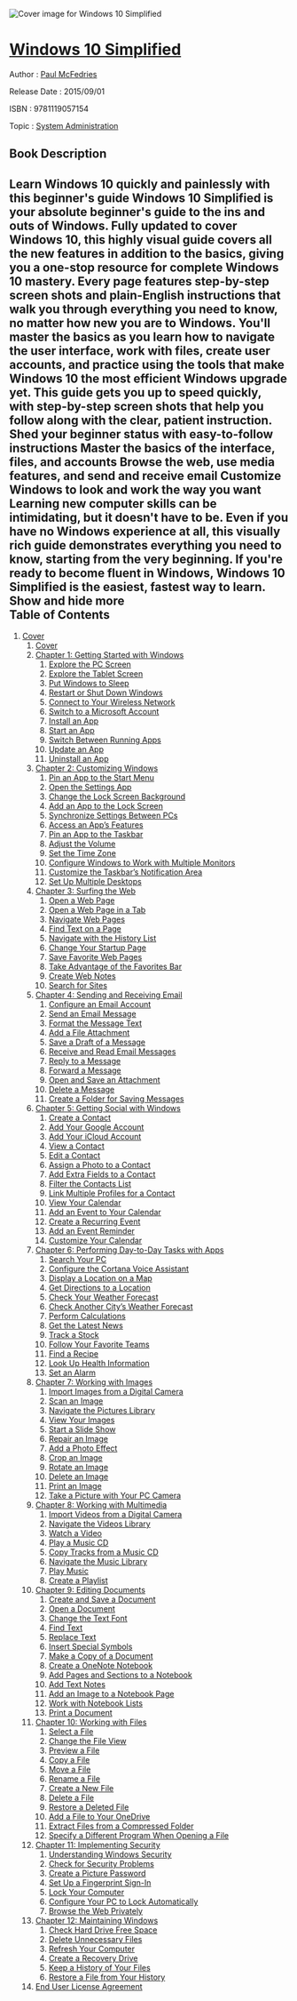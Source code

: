 ![Cover image for Windows 10 Simplified](https://imgdetail.ebookreading.net/cover/cover/20200215/EB9781119057154.jpg)

[Windows 10 Simplified](https://ebookreading.net/view/book/Windows+10+Simplified-EB9781119057154_1.html "Windows 10 Simplified")
====================================================================================================================

Author : [Paul McFedries](https://ebookreading.net/search/author/Paul+McFedries)

Release Date : 2015/09/01

ISBN : 9781119057154

Topic : [System Administration](https://ebookreading.net/search/category/system-administration)

Book Description
-----------------

 Learn Windows 10 quickly and painlessly with this beginner's guide
Windows 10 Simplified is your absolute beginner's guide to the ins and outs of Windows. Fully updated to cover Windows 10, this highly visual guide covers all the new features in addition to the basics, giving you a one-stop resource for complete Windows 10 mastery. Every page features step-by-step screen shots and plain-English instructions that walk you through everything you need to know, no matter how new you are to Windows. You'll master the basics as you learn how to navigate the user interface, work with files, create user accounts, and practice using the tools that make Windows 10 the most efficient Windows upgrade yet.
This guide gets you up to speed quickly, with step-by-step screen shots that help you follow along with the clear, patient instruction.
Shed your beginner status with easy-to-follow instructions
Master the basics of the interface, files, and accounts
Browse the web, use media features, and send and receive email
Customize Windows to look and work the way you want
Learning new computer skills can be intimidating, but it doesn't have to be. Even if you have no Windows experience at all, this visually rich guide demonstrates everything you need to know, starting from the very beginning. If you're ready to become fluent in Windows, Windows 10 Simplified is the easiest, fastest way to learn.
        Show and hide more                
Table of Contents
-----------------

1. [Cover](https://ebookreading.net/view/book/Windows+10+Simplified-EB9781119057154_1.html)
    1. [Cover](https://ebookreading.net/view/book/Windows+10+Simplified-EB9781119057154_1.html)
    1. [Chapter 1: Getting Started with Windows](https://ebookreading.net/view/book/Windows+10+Simplified-EB9781119057154_4.html)
        1. [Explore the PC Screen](https://ebookreading.net/view/book/Windows+10+Simplified-EB9781119057154_4.html#h2-1)
        1. [Explore the Tablet Screen](https://ebookreading.net/view/book/Windows+10+Simplified-EB9781119057154_4.html#h2-2)
        1. [Put Windows to Sleep](https://ebookreading.net/view/book/Windows+10+Simplified-EB9781119057154_4.html#h2-3)
        1. [Restart or Shut Down Windows](https://ebookreading.net/view/book/Windows+10+Simplified-EB9781119057154_4.html#h2-4)
        1. [Connect to Your Wireless Network](https://ebookreading.net/view/book/Windows+10+Simplified-EB9781119057154_4.html#h2-5)
        1. [Switch to a Microsoft Account](https://ebookreading.net/view/book/Windows+10+Simplified-EB9781119057154_4.html#h2-6)
        1. [Install an App](https://ebookreading.net/view/book/Windows+10+Simplified-EB9781119057154_4.html#h2-8)
        1. [Start an App](https://ebookreading.net/view/book/Windows+10+Simplified-EB9781119057154_4.html#h2-9)
        1. [Switch Between Running Apps](https://ebookreading.net/view/book/Windows+10+Simplified-EB9781119057154_4.html#h2-10)
        1. [Update an App](https://ebookreading.net/view/book/Windows+10+Simplified-EB9781119057154_4.html#h2-11)
        1. [Uninstall an App](https://ebookreading.net/view/book/Windows+10+Simplified-EB9781119057154_4.html#h2-12)
    1. [Chapter 2: Customizing Windows](https://ebookreading.net/view/book/Windows+10+Simplified-EB9781119057154_5.html)
        1. [Pin an App to the Start Menu](https://ebookreading.net/view/book/Windows+10+Simplified-EB9781119057154_5.html#h2-1)
        1. [Open the Settings App](https://ebookreading.net/view/book/Windows+10+Simplified-EB9781119057154_5.html#h2-2)
        1. [Change the Lock Screen Background](https://ebookreading.net/view/book/Windows+10+Simplified-EB9781119057154_5.html#h2-3)
        1. [Add an App to the Lock Screen](https://ebookreading.net/view/book/Windows+10+Simplified-EB9781119057154_5.html#h2-4)
        1. [Synchronize Settings Between PCs](https://ebookreading.net/view/book/Windows+10+Simplified-EB9781119057154_5.html#h2-5)
        1. [Access an App’s Features](https://ebookreading.net/view/book/Windows+10+Simplified-EB9781119057154_5.html#h2-6)
        1. [Pin an App to the Taskbar](https://ebookreading.net/view/book/Windows+10+Simplified-EB9781119057154_5.html#h2-7)
        1. [Adjust the Volume](https://ebookreading.net/view/book/Windows+10+Simplified-EB9781119057154_5.html#h2-8)
        1. [Set the Time Zone](https://ebookreading.net/view/book/Windows+10+Simplified-EB9781119057154_5.html#h2-9)
        1. [Configure Windows to Work with Multiple Monitors](https://ebookreading.net/view/book/Windows+10+Simplified-EB9781119057154_5.html#h2-10)
        1. [Customize the Taskbar’s Notification Area](https://ebookreading.net/view/book/Windows+10+Simplified-EB9781119057154_5.html#h2-11)
        1. [Set Up Multiple Desktops](https://ebookreading.net/view/book/Windows+10+Simplified-EB9781119057154_5.html#h2-12)
    1. [Chapter 3: Surfing the Web](https://ebookreading.net/view/book/Windows+10+Simplified-EB9781119057154_6.html)
        1. [Open a Web Page](https://ebookreading.net/view/book/Windows+10+Simplified-EB9781119057154_6.html#h2-1)
        1. [Open a Web Page in a Tab](https://ebookreading.net/view/book/Windows+10+Simplified-EB9781119057154_6.html#h2-2)
        1. [Navigate Web Pages](https://ebookreading.net/view/book/Windows+10+Simplified-EB9781119057154_6.html#h2-3)
        1. [Find Text on a Page](https://ebookreading.net/view/book/Windows+10+Simplified-EB9781119057154_6.html#h2-4)
        1. [Navigate with the History List](https://ebookreading.net/view/book/Windows+10+Simplified-EB9781119057154_6.html#h2-5)
        1. [Change Your Startup Page](https://ebookreading.net/view/book/Windows+10+Simplified-EB9781119057154_6.html#h2-6)
        1. [Save Favorite Web Pages](https://ebookreading.net/view/book/Windows+10+Simplified-EB9781119057154_6.html#h2-7)
        1. [Take Advantage of the Favorites Bar](https://ebookreading.net/view/book/Windows+10+Simplified-EB9781119057154_6.html#h2-8)
        1. [Create Web Notes](https://ebookreading.net/view/book/Windows+10+Simplified-EB9781119057154_6.html#h2-9)
        1. [Search for Sites](https://ebookreading.net/view/book/Windows+10+Simplified-EB9781119057154_6.html#h2-10)
    1. [Chapter 4: Sending and Receiving Email](https://ebookreading.net/view/book/Windows+10+Simplified-EB9781119057154_7.html)
        1. [Configure an Email Account](https://ebookreading.net/view/book/Windows+10+Simplified-EB9781119057154_7.html#h2-1)
        1. [Send an Email Message](https://ebookreading.net/view/book/Windows+10+Simplified-EB9781119057154_7.html#h2-2)
        1. [Format the Message Text](https://ebookreading.net/view/book/Windows+10+Simplified-EB9781119057154_7.html#h2-3)
        1. [Add a File Attachment](https://ebookreading.net/view/book/Windows+10+Simplified-EB9781119057154_7.html#h2-4)
        1. [Save a Draft of a Message](https://ebookreading.net/view/book/Windows+10+Simplified-EB9781119057154_7.html#h2-5)
        1. [Receive and Read Email Messages](https://ebookreading.net/view/book/Windows+10+Simplified-EB9781119057154_7.html#h2-6)
        1. [Reply to a Message](https://ebookreading.net/view/book/Windows+10+Simplified-EB9781119057154_7.html#h2-7)
        1. [Forward a Message](https://ebookreading.net/view/book/Windows+10+Simplified-EB9781119057154_7.html#h2-8)
        1. [Open and Save an Attachment](https://ebookreading.net/view/book/Windows+10+Simplified-EB9781119057154_7.html#h2-9)
        1. [Delete a Message](https://ebookreading.net/view/book/Windows+10+Simplified-EB9781119057154_7.html#h2-10)
        1. [Create a Folder for Saving Messages](https://ebookreading.net/view/book/Windows+10+Simplified-EB9781119057154_7.html#h2-11)
    1. [Chapter 5: Getting Social with Windows](https://ebookreading.net/view/book/Windows+10+Simplified-EB9781119057154_8.html)
        1. [Create a Contact](https://ebookreading.net/view/book/Windows+10+Simplified-EB9781119057154_8.html#h2-1)
        1. [Add Your Google Account](https://ebookreading.net/view/book/Windows+10+Simplified-EB9781119057154_8.html#h2-2)
        1. [Add Your iCloud Account](https://ebookreading.net/view/book/Windows+10+Simplified-EB9781119057154_8.html#h2-3)
        1. [View a Contact](https://ebookreading.net/view/book/Windows+10+Simplified-EB9781119057154_8.html#h2-4)
        1. [Edit a Contact](https://ebookreading.net/view/book/Windows+10+Simplified-EB9781119057154_8.html#h2-5)
        1. [Assign a Photo to a Contact](https://ebookreading.net/view/book/Windows+10+Simplified-EB9781119057154_8.html#h2-6)
        1. [Add Extra Fields to a Contact](https://ebookreading.net/view/book/Windows+10+Simplified-EB9781119057154_8.html#h2-7)
        1. [Filter the Contacts List](https://ebookreading.net/view/book/Windows+10+Simplified-EB9781119057154_8.html#h2-8)
        1. [Link Multiple Profiles for a Contact](https://ebookreading.net/view/book/Windows+10+Simplified-EB9781119057154_8.html#h2-9)
        1. [View Your Calendar](https://ebookreading.net/view/book/Windows+10+Simplified-EB9781119057154_8.html#h2-10)
        1. [Add an Event to Your Calendar](https://ebookreading.net/view/book/Windows+10+Simplified-EB9781119057154_8.html#h2-11)
        1. [Create a Recurring Event](https://ebookreading.net/view/book/Windows+10+Simplified-EB9781119057154_8.html#h2-12)
        1. [Add an Event Reminder](https://ebookreading.net/view/book/Windows+10+Simplified-EB9781119057154_8.html#h2-13)
        1. [Customize Your Calendar](https://ebookreading.net/view/book/Windows+10+Simplified-EB9781119057154_8.html#h2-14)
    1. [Chapter 6: Performing Day-to-Day Tasks with Apps](https://ebookreading.net/view/book/Windows+10+Simplified-EB9781119057154_9.html)
        1. [Search Your PC](https://ebookreading.net/view/book/Windows+10+Simplified-EB9781119057154_9.html#h2-1)
        1. [Configure the Cortana Voice Assistant](https://ebookreading.net/view/book/Windows+10+Simplified-EB9781119057154_9.html#h2-2)
        1. [Display a Location on a Map](https://ebookreading.net/view/book/Windows+10+Simplified-EB9781119057154_9.html#h2-3)
        1. [Get Directions to a Location](https://ebookreading.net/view/book/Windows+10+Simplified-EB9781119057154_9.html#h2-4)
        1. [Check Your Weather Forecast](https://ebookreading.net/view/book/Windows+10+Simplified-EB9781119057154_9.html#h2-5)
        1. [Check Another City’s Weather Forecast](https://ebookreading.net/view/book/Windows+10+Simplified-EB9781119057154_9.html#h2-6)
        1. [Perform Calculations](https://ebookreading.net/view/book/Windows+10+Simplified-EB9781119057154_9.html#h2-7)
        1. [Get the Latest News](https://ebookreading.net/view/book/Windows+10+Simplified-EB9781119057154_9.html#h2-8)
        1. [Track a Stock](https://ebookreading.net/view/book/Windows+10+Simplified-EB9781119057154_9.html#h2-9)
        1. [Follow Your Favorite Teams](https://ebookreading.net/view/book/Windows+10+Simplified-EB9781119057154_9.html#h2-10)
        1. [Find a Recipe](https://ebookreading.net/view/book/Windows+10+Simplified-EB9781119057154_9.html#h2-11)
        1. [Look Up Health Information](https://ebookreading.net/view/book/Windows+10+Simplified-EB9781119057154_9.html#h2-12)
        1. [Set an Alarm](https://ebookreading.net/view/book/Windows+10+Simplified-EB9781119057154_9.html#h2-13)
    1. [Chapter 7: Working with Images](https://ebookreading.net/view/book/Windows+10+Simplified-EB9781119057154_10.html)
        1. [Import Images from a Digital Camera](https://ebookreading.net/view/book/Windows+10+Simplified-EB9781119057154_10.html#h2-1)
        1. [Scan an Image](https://ebookreading.net/view/book/Windows+10+Simplified-EB9781119057154_10.html#h2-2)
        1. [Navigate the Pictures Library](https://ebookreading.net/view/book/Windows+10+Simplified-EB9781119057154_10.html#h2-3)
        1. [View Your Images](https://ebookreading.net/view/book/Windows+10+Simplified-EB9781119057154_10.html#h2-4)
        1. [Start a Slide Show](https://ebookreading.net/view/book/Windows+10+Simplified-EB9781119057154_10.html#h2-5)
        1. [Repair an Image](https://ebookreading.net/view/book/Windows+10+Simplified-EB9781119057154_10.html#h2-6)
        1. [Add a Photo Effect](https://ebookreading.net/view/book/Windows+10+Simplified-EB9781119057154_10.html#h2-7)
        1. [Crop an Image](https://ebookreading.net/view/book/Windows+10+Simplified-EB9781119057154_10.html#h2-8)
        1. [Rotate an Image](https://ebookreading.net/view/book/Windows+10+Simplified-EB9781119057154_10.html#h2-9)
        1. [Delete an Image](https://ebookreading.net/view/book/Windows+10+Simplified-EB9781119057154_10.html#h2-10)
        1. [Print an Image](https://ebookreading.net/view/book/Windows+10+Simplified-EB9781119057154_10.html#h2-11)
        1. [Take a Picture with Your PC Camera](https://ebookreading.net/view/book/Windows+10+Simplified-EB9781119057154_10.html#h2-12)
    1. [Chapter 8: Working with Multimedia](https://ebookreading.net/view/book/Windows+10+Simplified-EB9781119057154_11.html)
        1. [Import Videos from a Digital Camera](https://ebookreading.net/view/book/Windows+10+Simplified-EB9781119057154_11.html#h2-1)
        1. [Navigate the Videos Library](https://ebookreading.net/view/book/Windows+10+Simplified-EB9781119057154_11.html#h2-2)
        1. [Watch a Video](https://ebookreading.net/view/book/Windows+10+Simplified-EB9781119057154_11.html#h2-3)
        1. [Play a Music CD](https://ebookreading.net/view/book/Windows+10+Simplified-EB9781119057154_11.html#h2-4)
        1. [Copy Tracks from a Music CD](https://ebookreading.net/view/book/Windows+10+Simplified-EB9781119057154_11.html#h2-6)
        1. [Navigate the Music Library](https://ebookreading.net/view/book/Windows+10+Simplified-EB9781119057154_11.html#h2-7)
        1. [Play Music](https://ebookreading.net/view/book/Windows+10+Simplified-EB9781119057154_11.html#h2-8)
        1. [Create a Playlist](https://ebookreading.net/view/book/Windows+10+Simplified-EB9781119057154_11.html#h2-9)
    1. [Chapter 9: Editing Documents](https://ebookreading.net/view/book/Windows+10+Simplified-EB9781119057154_12.html)
        1. [Create and Save a Document](https://ebookreading.net/view/book/Windows+10+Simplified-EB9781119057154_12.html#h2-1)
        1. [Open a Document](https://ebookreading.net/view/book/Windows+10+Simplified-EB9781119057154_12.html#h2-2)
        1. [Change the Text Font](https://ebookreading.net/view/book/Windows+10+Simplified-EB9781119057154_12.html#h2-3)
        1. [Find Text](https://ebookreading.net/view/book/Windows+10+Simplified-EB9781119057154_12.html#h2-4)
        1. [Replace Text](https://ebookreading.net/view/book/Windows+10+Simplified-EB9781119057154_12.html#h2-5)
        1. [Insert Special Symbols](https://ebookreading.net/view/book/Windows+10+Simplified-EB9781119057154_12.html#h2-6)
        1. [Make a Copy of a Document](https://ebookreading.net/view/book/Windows+10+Simplified-EB9781119057154_12.html#h2-7)
        1. [Create a OneNote Notebook](https://ebookreading.net/view/book/Windows+10+Simplified-EB9781119057154_12.html#h2-8)
        1. [Add Pages and Sections to a Notebook](https://ebookreading.net/view/book/Windows+10+Simplified-EB9781119057154_12.html#h2-9)
        1. [Add Text Notes](https://ebookreading.net/view/book/Windows+10+Simplified-EB9781119057154_12.html#h2-10)
        1. [Add an Image to a Notebook Page](https://ebookreading.net/view/book/Windows+10+Simplified-EB9781119057154_12.html#h2-11)
        1. [Work with Notebook Lists](https://ebookreading.net/view/book/Windows+10+Simplified-EB9781119057154_12.html#h2-12)
        1. [Print a Document](https://ebookreading.net/view/book/Windows+10+Simplified-EB9781119057154_12.html#h2-13)
    1. [Chapter 10: Working with Files](https://ebookreading.net/view/book/Windows+10+Simplified-EB9781119057154_13.html)
        1. [Select a File](https://ebookreading.net/view/book/Windows+10+Simplified-EB9781119057154_13.html#h2-1)
        1. [Change the File View](https://ebookreading.net/view/book/Windows+10+Simplified-EB9781119057154_13.html#h2-2)
        1. [Preview a File](https://ebookreading.net/view/book/Windows+10+Simplified-EB9781119057154_13.html#h2-3)
        1. [Copy a File](https://ebookreading.net/view/book/Windows+10+Simplified-EB9781119057154_13.html#h2-4)
        1. [Move a File](https://ebookreading.net/view/book/Windows+10+Simplified-EB9781119057154_13.html#h2-5)
        1. [Rename a File](https://ebookreading.net/view/book/Windows+10+Simplified-EB9781119057154_13.html#h2-6)
        1. [Create a New File](https://ebookreading.net/view/book/Windows+10+Simplified-EB9781119057154_13.html#h2-7)
        1. [Delete a File](https://ebookreading.net/view/book/Windows+10+Simplified-EB9781119057154_13.html#h2-8)
        1. [Restore a Deleted File](https://ebookreading.net/view/book/Windows+10+Simplified-EB9781119057154_13.html#h2-9)
        1. [Add a File to Your OneDrive](https://ebookreading.net/view/book/Windows+10+Simplified-EB9781119057154_13.html#h2-10)
        1. [Extract Files from a Compressed Folder](https://ebookreading.net/view/book/Windows+10+Simplified-EB9781119057154_13.html#h2-11)
        1. [Specify a Different Program When Opening a File](https://ebookreading.net/view/book/Windows+10+Simplified-EB9781119057154_13.html#h2-12)
    1. [Chapter 11: Implementing Security](https://ebookreading.net/view/book/Windows+10+Simplified-EB9781119057154_14.html)
        1. [Understanding Windows Security](https://ebookreading.net/view/book/Windows+10+Simplified-EB9781119057154_14.html#h2-1)
        1. [Check for Security Problems](https://ebookreading.net/view/book/Windows+10+Simplified-EB9781119057154_14.html#h2-2)
        1. [Create a Picture Password](https://ebookreading.net/view/book/Windows+10+Simplified-EB9781119057154_14.html#h2-3)
        1. [Set Up a Fingerprint Sign-In](https://ebookreading.net/view/book/Windows+10+Simplified-EB9781119057154_14.html#h2-5)
        1. [Lock Your Computer](https://ebookreading.net/view/book/Windows+10+Simplified-EB9781119057154_14.html#h2-6)
        1. [Configure Your PC to Lock Automatically](https://ebookreading.net/view/book/Windows+10+Simplified-EB9781119057154_14.html#h2-7)
        1. [Browse the Web Privately](https://ebookreading.net/view/book/Windows+10+Simplified-EB9781119057154_14.html#h2-8)
    1. [Chapter 12: Maintaining Windows](https://ebookreading.net/view/book/Windows+10+Simplified-EB9781119057154_15.html)
        1. [Check Hard Drive Free Space](https://ebookreading.net/view/book/Windows+10+Simplified-EB9781119057154_15.html#h2-1)
        1. [Delete Unnecessary Files](https://ebookreading.net/view/book/Windows+10+Simplified-EB9781119057154_15.html#h2-2)
        1. [Refresh Your Computer](https://ebookreading.net/view/book/Windows+10+Simplified-EB9781119057154_15.html#h2-3)
        1. [Create a Recovery Drive](https://ebookreading.net/view/book/Windows+10+Simplified-EB9781119057154_15.html#h2-4)
        1. [Keep a History of Your Files](https://ebookreading.net/view/book/Windows+10+Simplified-EB9781119057154_15.html#h2-5)
        1. [Restore a File from Your History](https://ebookreading.net/view/book/Windows+10+Simplified-EB9781119057154_15.html#h2-6)
    1. [End User License Agreement](https://ebookreading.net/view/book/Windows+10+Simplified-EB9781119057154_16.html)
